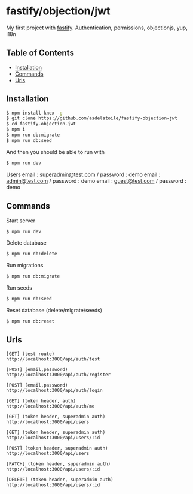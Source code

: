 # fastify/objection/jwt

My first project with [fastify](https://www.fastify.io/).
Authentication, permissions, objectionjs, yup, i18n

## Table of Contents

- [Installation](#installation)
- [Commands](#commands)
- [Urls](#urls)

## Installation

```bash
$ npm install knex -g
$ git clone https://github.com/asdelatoile/fastify-objection-jwt
$ cd fastify-objection-jwt
$ npm i
$ npm run db:migrate
$ npm run db:seed
```

And then you should be able to run with

```bash
$ npm run dev
```

Users
email : superadmin@test.com / password : demo
email : admin@test.com / password : demo
email : guest@test.com / password : demo

## Commands

Start server

```bash
$ npm run dev
```

Delete database

```bash
$ npm run db:delete
```

Run migrations

```bash
$ npm run db:migrate
```

Run seeds

```bash
$ npm run db:seed
```

Reset database (delete/migrate/seeds)

```bash
$ npm run db:reset
```

## Urls

```
[GET] (test route)
http://localhost:3000/api/auth/test

[POST] (email,password)
http://localhost:3000/api/auth/register

[POST] (email,password)
http://localhost:3000/api/auth/login

[GET] (token header, auth)
http://localhost:3000/api/auth/me

[GET] (token header, superadmin auth)
http://localhost:3000/api/users

[GET] (token header, superadmin auth)
http://localhost:3000/api/users/:id

[POST] (token header, superadmin auth)
http://localhost:3000/api/users

[PATCH] (token header, superadmin auth)
http://localhost:3000/api/users/:id

[DELETE] (token header, superadmin auth)
http://localhost:3000/api/users/:id
```
